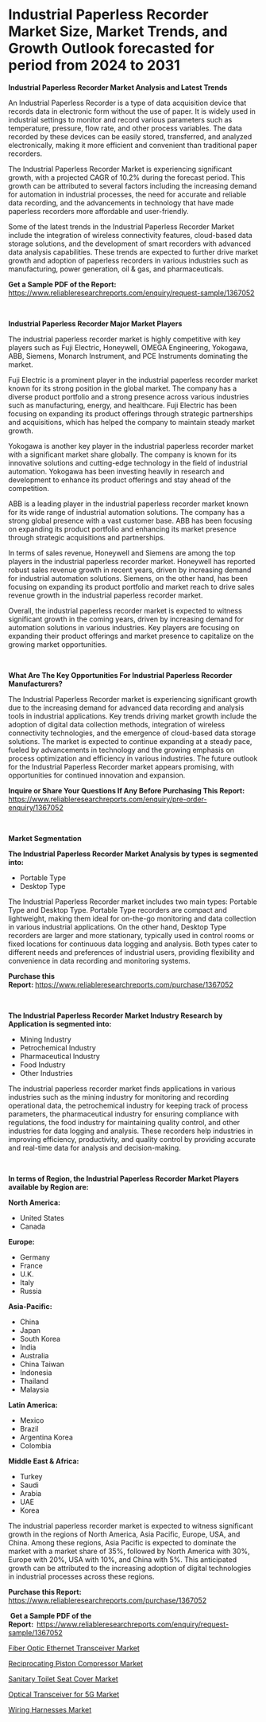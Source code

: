 <p><h1>Industrial Paperless Recorder Market Size, Market Trends, and Growth Outlook forecasted for period from 2024 to 2031</h1></p><p><strong>Industrial Paperless Recorder Market Analysis and Latest Trends</strong></p>
<p><p>An Industrial Paperless Recorder is a type of data acquisition device that records data in electronic form without the use of paper. It is widely used in industrial settings to monitor and record various parameters such as temperature, pressure, flow rate, and other process variables. The data recorded by these devices can be easily stored, transferred, and analyzed electronically, making it more efficient and convenient than traditional paper recorders.</p><p>The Industrial Paperless Recorder Market is experiencing significant growth, with a projected CAGR of 10.2% during the forecast period. This growth can be attributed to several factors including the increasing demand for automation in industrial processes, the need for accurate and reliable data recording, and the advancements in technology that have made paperless recorders more affordable and user-friendly.</p><p>Some of the latest trends in the Industrial Paperless Recorder Market include the integration of wireless connectivity features, cloud-based data storage solutions, and the development of smart recorders with advanced data analysis capabilities. These trends are expected to further drive market growth and adoption of paperless recorders in various industries such as manufacturing, power generation, oil & gas, and pharmaceuticals.</p></p>
<p><strong>Get a Sample PDF of the Report:&nbsp;</strong> <a href="https://www.reliableresearchreports.com/enquiry/request-sample/1367052">https://www.reliableresearchreports.com/enquiry/request-sample/1367052</a></p>
<p>&nbsp;</p>
<p><strong>Industrial Paperless Recorder Major Market Players</strong></p>
<p><p>The industrial paperless recorder market is highly competitive with key players such as Fuji Electric, Honeywell, OMEGA Engineering, Yokogawa, ABB, Siemens, Monarch Instrument, and PCE Instruments dominating the market. </p><p>Fuji Electric is a prominent player in the industrial paperless recorder market known for its strong position in the global market. The company has a diverse product portfolio and a strong presence across various industries such as manufacturing, energy, and healthcare. Fuji Electric has been focusing on expanding its product offerings through strategic partnerships and acquisitions, which has helped the company to maintain steady market growth.</p><p>Yokogawa is another key player in the industrial paperless recorder market with a significant market share globally. The company is known for its innovative solutions and cutting-edge technology in the field of industrial automation. Yokogawa has been investing heavily in research and development to enhance its product offerings and stay ahead of the competition.</p><p>ABB is a leading player in the industrial paperless recorder market known for its wide range of industrial automation solutions. The company has a strong global presence with a vast customer base. ABB has been focusing on expanding its product portfolio and enhancing its market presence through strategic acquisitions and partnerships.</p><p>In terms of sales revenue, Honeywell and Siemens are among the top players in the industrial paperless recorder market. Honeywell has reported robust sales revenue growth in recent years, driven by increasing demand for industrial automation solutions. Siemens, on the other hand, has been focusing on expanding its product portfolio and market reach to drive sales revenue growth in the industrial paperless recorder market.</p><p>Overall, the industrial paperless recorder market is expected to witness significant growth in the coming years, driven by increasing demand for automation solutions in various industries. Key players are focusing on expanding their product offerings and market presence to capitalize on the growing market opportunities.</p></p>
<p>&nbsp;</p>
<p><strong>What Are The Key Opportunities For Industrial Paperless Recorder Manufacturers?</strong></p>
<p><p>The Industrial Paperless Recorder market is experiencing significant growth due to the increasing demand for advanced data recording and analysis tools in industrial applications. Key trends driving market growth include the adoption of digital data collection methods, integration of wireless connectivity technologies, and the emergence of cloud-based data storage solutions. The market is expected to continue expanding at a steady pace, fueled by advancements in technology and the growing emphasis on process optimization and efficiency in various industries. The future outlook for the Industrial Paperless Recorder market appears promising, with opportunities for continued innovation and expansion.</p></p>
<p><strong>Inquire or Share Your Questions If Any Before Purchasing This Report:</strong> <a href="https://www.reliableresearchreports.com/enquiry/pre-order-enquiry/1367052">https://www.reliableresearchreports.com/enquiry/pre-order-enquiry/1367052</a></p>
<p>&nbsp;</p>
<p><strong>Market Segmentation</strong></p>
<p><strong>The Industrial Paperless Recorder Market Analysis by types is segmented into:</strong></p>
<p><ul><li>Portable Type</li><li>Desktop Type</li></ul></p>
<p><p>The Industrial Paperless Recorder market includes two main types: Portable Type and Desktop Type. Portable Type recorders are compact and lightweight, making them ideal for on-the-go monitoring and data collection in various industrial applications. On the other hand, Desktop Type recorders are larger and more stationary, typically used in control rooms or fixed locations for continuous data logging and analysis. Both types cater to different needs and preferences of industrial users, providing flexibility and convenience in data recording and monitoring systems.</p></p>
<p><strong>Purchase this Report:&nbsp;</strong><a href="https://www.reliableresearchreports.com/purchase/1367052">https://www.reliableresearchreports.com/purchase/1367052</a></p>
<p>&nbsp;</p>
<p><strong>The Industrial Paperless Recorder Market Industry Research by Application is segmented into:</strong></p>
<p><ul><li>Mining Industry</li><li>Petrochemical Industry</li><li>Pharmaceutical Industry</li><li>Food Industry</li><li>Other Industries</li></ul></p>
<p><p>The industrial paperless recorder market finds applications in various industries such as the mining industry for monitoring and recording operational data, the petrochemical industry for keeping track of process parameters, the pharmaceutical industry for ensuring compliance with regulations, the food industry for maintaining quality control, and other industries for data logging and analysis. These recorders help industries in improving efficiency, productivity, and quality control by providing accurate and real-time data for analysis and decision-making.</p></p>
<p>&nbsp;</p>
<p><strong>In terms of Region, the Industrial Paperless Recorder Market Players available by Region are:</strong></p>
<p>
    <p> <strong> North America: </strong>
        <ul>
            <li>United States</li>
            <li>Canada</li>
        </ul>
        </p> 
    <p> <strong> Europe: </strong>
        <ul>
            <li>Germany</li>
            <li>France</li>
            <li>U.K.</li>
            <li>Italy</li>
            <li>Russia</li>
        </ul>
        </p> 
    <p> <strong> Asia-Pacific: </strong>
        <ul>
            <li>China</li>
            <li>Japan</li>
            <li>South Korea</li>
            <li>India</li>
            <li>Australia</li>
            <li>China Taiwan</li>
            <li>Indonesia</li>
            <li>Thailand</li>
            <li>Malaysia</li>
        </ul>
        </p> 
    <p> <strong> Latin America: </strong>
        <ul>
            <li>Mexico</li>
            <li>Brazil</li>
            <li>Argentina Korea</li>
            <li>Colombia</li>
        </ul>
        </p> 
    <p> <strong> Middle East & Africa: </strong>
        <ul>
            <li>Turkey</li>
            <li>Saudi</li>
            <li>Arabia</li>
            <li>UAE</li>
            <li>Korea</li>
        </ul>
    </p>
    </p>
<p><p>The industrial paperless recorder market is expected to witness significant growth in the regions of North America, Asia Pacific, Europe, USA, and China. Among these regions, Asia Pacific is expected to dominate the market with a market share of 35%, followed by North America with 30%, Europe with 20%, USA with 10%, and China with 5%. This anticipated growth can be attributed to the increasing adoption of digital technologies in industrial processes across these regions.</p></p>
<p><strong>Purchase this Report: </strong><a href="https://www.reliableresearchreports.com/purchase/1367052">https://www.reliableresearchreports.com/purchase/1367052</a></p>
<p>&nbsp;<strong>Get a Sample PDF of the Report:&nbsp;&nbsp;</strong><a href="https://www.reliableresearchreports.com/enquiry/request-sample/1367052">https://www.reliableresearchreports.com/enquiry/request-sample/1367052</a></p>
<p><strong></strong></p>
<p><p><a href="https://github.com/beatblasta/Market-Research-Report-List-1/blob/main/fiber-optic-ethernet-transceiver-market.md">Fiber Optic Ethernet Transceiver Market</a></p><p><a href="https://github.com/Sinjinluong3e0awx2m195k76/Market-Research-Report-List-1/blob/main/reciprocating-piston-compressor-market.md">Reciprocating Piston Compressor Market</a></p><p><a href="https://github.com/provorikovar/Market-Research-Report-List-3/blob/main/sanitary-toilet-seat-cover-market.md">Sanitary Toilet Seat Cover Market</a></p><p><a href="https://github.com/angelajermaine/Market-Research-Report-List-1/blob/main/optical-transceiver-for-5g-market.md">Optical Transceiver for 5G Market</a></p><p><a href="https://github.com/CliffMedina6/Market-Research-Report-List-3/blob/main/wiring-harnesses-market.md">Wiring Harnesses Market</a></p></p>